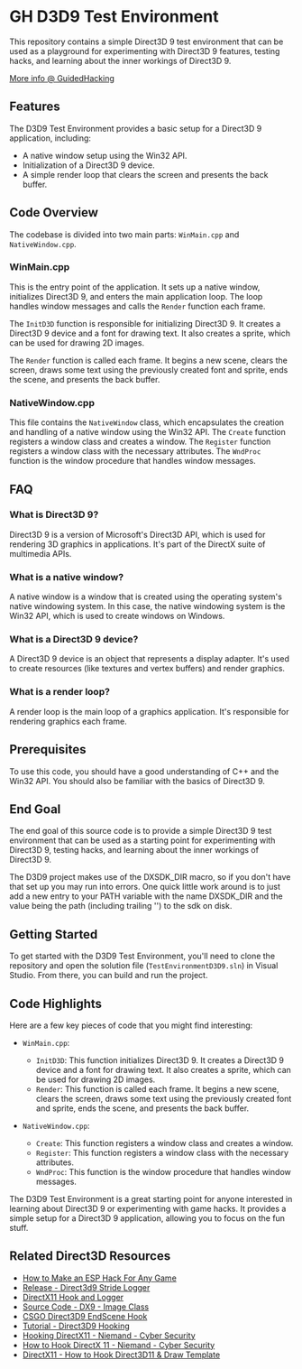 # GH D3D9 Test Environment

This repository contains a simple Direct3D 9 test environment that can be used as a playground for experimenting with Direct3D 9 features, testing hacks, and learning about the inner workings of Direct3D 9.

[More info @ GuidedHacking](https://guidedhacking.com/threads/d3d9-11-test-environments.11934/)

Features
--------

The D3D9 Test Environment provides a basic setup for a Direct3D 9 application, including:

-   A native window setup using the Win32 API.
-   Initialization of a Direct3D 9 device.
-   A simple render loop that clears the screen and presents the back buffer.

Code Overview
-------------

The codebase is divided into two main parts: `WinMain.cpp` and `NativeWindow.cpp`.

### WinMain.cpp

This is the entry point of the application. It sets up a native window, initializes Direct3D 9, and enters the main application loop. The loop handles window messages and calls the `Render` function each frame.

The `InitD3D` function is responsible for initializing Direct3D 9. It creates a Direct3D 9 device and a font for drawing text. It also creates a sprite, which can be used for drawing 2D images.

The `Render` function is called each frame. It begins a new scene, clears the screen, draws some text using the previously created font and sprite, ends the scene, and presents the back buffer.

### NativeWindow.cpp

This file contains the `NativeWindow` class, which encapsulates the creation and handling of a native window using the Win32 API. The `Create` function registers a window class and creates a window. The `Register` function registers a window class with the necessary attributes. The `WndProc` function is the window procedure that handles window messages.

FAQ
---

### What is Direct3D 9?

Direct3D 9 is a version of Microsoft's Direct3D API, which is used for rendering 3D graphics in applications. It's part of the DirectX suite of multimedia APIs.

### What is a native window?

A native window is a window that is created using the operating system's native windowing system. In this case, the native windowing system is the Win32 API, which is used to create windows on Windows.

### What is a Direct3D 9 device?

A Direct3D 9 device is an object that represents a display adapter. It's used to create resources (like textures and vertex buffers) and render graphics.

### What is a render loop?

A render loop is the main loop of a graphics application. It's responsible for rendering graphics each frame.

Prerequisites
-------------

To use this code, you should have a good understanding of C++ and the Win32 API. You should also be familiar with the basics of Direct3D 9.

End Goal
--------

The end goal of this source code is to provide a simple Direct3D 9 test environment that can be used as a starting point for experimenting with Direct3D 9, testing hacks, and learning about the inner workings of Direct3D 9.

The D3D9 project makes use of the DXSDK_DIR macro, so if you don't have that set up you may run into errors.  One quick little work around is to just add a new entry to your PATH variable with the name DXSDK_DIR and the value being the path (including trailing '\') to the sdk on disk.

Getting Started
---------------

To get started with the D3D9 Test Environment, you'll need to clone the repository and open the solution file (`TestEnvironmentD3D9.sln`) in Visual Studio. From there, you can build and run the project.

Code Highlights
---------------

Here are a few key pieces of code that you might find interesting:

-   `WinMain.cpp`:

    -   `InitD3D`: This function initializes Direct3D 9. It creates a Direct3D 9 device and a font for drawing text. It also creates a sprite, which can be used for drawing 2D images.
    -   `Render`: This function is called each frame. It begins a new scene, clears the screen, draws some text using the previously created font and sprite, ends the scene, and presents the back buffer.
-   `NativeWindow.cpp`:

    -   `Create`: This function registers a window class and creates a window.
    -   `Register`: This function registers a window class with the necessary attributes.
    -   `WndProc`: This function is the window procedure that handles window messages.

The D3D9 Test Environment is a great starting point for anyone interested in learning about Direct3D 9 or experimenting with game hacks. It provides a simple setup for a Direct3D 9 application, allowing you to focus on the fun stuff.

Related Direct3D Resources​
---------------------------

-   [How to Make an ESP Hack For Any Game](https://guidedhacking.com/threads/how-to-make-an-esp-hack-for-any-game.8313/)
-   [Release - Direct3d9 Stride Logger](https://guidedhacking.com/threads/direct3d9-stride-logger.10095/)
-   [DirectX11 Hook and Logger](https://guidedhacking.com/threads/directx11-hook-and-logger.11910/)
-   [Source Code - DX9 - Image Class](https://guidedhacking.com/threads/dx9-image-class.7620/)
-   [CSGO Direct3D9 EndScene Hook](https://guidedhacking.com/threads/csgo-direct3d9-endscene-hook-d3d9-esp-tutorial-series.14570/)
-   [Tutorial - Direct3D9 Hooking](https://guidedhacking.com/threads/directx9-hooking-need-for-speed-most-wanted-part-1.13389/)
-   [Hooking DirectX11 - Niemand - Cyber Security](https://niemand.com.ar/2019/01/17/improving-your-cheat-template-hooking-directx11/)
-   [How to Hook DirectX 11 - Niemand - Cyber Security](https://niemand.com.ar/2019/01/01/how-to-hook-directx-11-imgui/)
-   [DirectX11 - How to Hook Direct3D11 & Draw Template](https://guidedhacking.com/threads/directx11-how-to-hook-direct3d11-draw-template.15252/)
